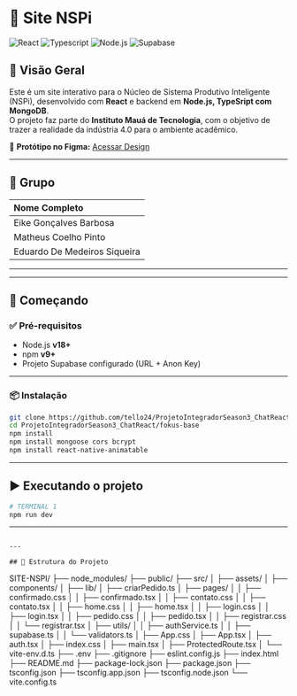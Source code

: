 
# 🤖 Site NSPi

![React](https://img.shields.io/badge/React%20Native-2025-blue)
![Typescript](https://img.shields.io/badge/Expo-managed-lightgrey)
![Node.js](https://img.shields.io/badge/Node.js-backend-green)
![Supabase](https://img.shields.io/badge/MongoDB-database-brightgreen)

## 📌 Visão Geral

Este é um site interativo para o Núcleo de Sistema Produtivo Inteligente (NSPi), desenvolvido com **React** e backend em **Node.js, TypeSript com MongoDB**.  
O projeto faz parte do **Instituto Mauá de Tecnologia**, com o objetivo de trazer a realidade da indústria 4.0 para o ambiente acadêmico.  

🔗 **Protótipo no Figma:** [Acessar Design](https://www.figma.com/design/RwJONMWdySDyC6UnqopMkU/Site-NSPi?node-id=0-1&p=f&t=k5KeLqqB8g0NljZt-0)

---

## 👥 Grupo

| Nome Completo                 |
| :---------------------------- | 
| Eike Gonçalves Barbosa        | 
| Matheus Coelho Pinto          |
| Eduardo De Medeiros Siqueira  | 

---

---

## 🚀 Começando

### ✅ Pré-requisitos

- Node.js **v18+**
- npm **v9+**
- Projeto Supabase configurado (URL + Anon Key)

---

### 📦 Instalação

```bash
git clone https://github.com/tello24/ProjetoIntegradorSeason3_ChatReact
cd ProjetoIntegradorSeason3_ChatReact/fokus-base
npm install
npm install mongoose cors bcrypt
npm install react-native-animatable
```

---

## ▶️ Executando o projeto

```bash
# TERMINAL 1
npm run dev

```


---


```

---

## 📁 Estrutura do Projeto

```
SITE-NSPI/
├── node_modules/ 
├── public/
├── src/
│   ├── assets/
│   ├── components/
│   ├── lib/
│   ├── criarPedido.ts
│   ├── pages/
│   │   ├── confirmado.css
│   │   ├── confirmado.tsx
│   │   ├── contato.css
│   │   ├── contato.tsx
│   │   ├── home.css
│   │   ├── home.tsx
│   │   ├── login.css
│   │   ├── login.tsx
│   │   ├── pedido.css
│   │   ├── pedido.tsx
│   │   ├── registrar.css
│   │   └── registrar.tsx
│   ├── utils/
│   │   ├── authService.ts
│   │   ├── supabase.ts
│   │   └── validators.ts
│   ├── App.css
│   ├── App.tsx
│   ├── auth.tsx
│   ├── index.css
│   ├── main.tsx
│   ├── ProtectedRoute.tsx
│   └── vite-env.d.ts
├── .env
├── .gitignore
├── eslint.config.js
├── index.html
├── README.md
├── package-lock.json
├── package.json
├── tsconfig.json
├── tsconfig.app.json
├── tsconfig.node.json
└── vite.config.ts

```

